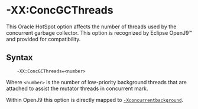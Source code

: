 <!--
* Copyright (c) 2017, 2022 IBM Corp. and others
*
* This program and the accompanying materials are made
* available under the terms of the Eclipse Public License 2.0
* which accompanies this distribution and is available at
* https://www.eclipse.org/legal/epl-2.0/ or the Apache
* License, Version 2.0 which accompanies this distribution and
* is available at https://www.apache.org/licenses/LICENSE-2.0.
*
* This Source Code may also be made available under the
* following Secondary Licenses when the conditions for such
* availability set forth in the Eclipse Public License, v. 2.0
* are satisfied: GNU General Public License, version 2 with
* the GNU Classpath Exception [1] and GNU General Public
* License, version 2 with the OpenJDK Assembly Exception [2].
*
* [1] https://www.gnu.org/software/classpath/license.html
* [2] http://openjdk.java.net/legal/assembly-exception.html
*
* SPDX-License-Identifier: EPL-2.0 OR Apache-2.0 OR GPL-2.0 WITH
* Classpath-exception-2.0 OR LicenseRef-GPL-2.0 WITH Assembly-exception
-->

# -XX:ConcGCThreads

This Oracle HotSpot option affects the number of threads used by the concurrent garbage collector. This option is recognized by Eclipse OpenJ9&trade; and provided for compatibility.

## Syntax

        -XX:ConcGCThreads=<number>

Where `<number>` is the number of low-priority background threads that are attached to assist the mutator threads in concurrent mark.

Within OpenJ9 this option is directly mapped to [`-Xconcurrentbackground`](xconcurrentbackground.md).

<!-- ==== END OF TOPIC ==== xxparallelcmsthreads.md ==== -->